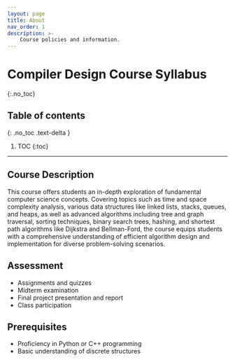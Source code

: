 ```yaml
---
layout: page
title: About
nav_order: 1
description: >-
    Course policies and information.
---
```


# Compiler Design Course Syllabus
{:.no_toc}

## Table of contents
{: .no_toc .text-delta }

1. TOC
{:toc}

---

## Course Description
This course offers students an in-depth exploration of fundamental computer science concepts. Covering topics such as time and space complexity analysis, various data structures like linked lists, stacks, queues, and heaps, as well as advanced algorithms including tree and graph traversal, sorting techniques, binary search trees, hashing, and shortest path algorithms like Dijkstra and Bellman-Ford, the course equips students with a comprehensive understanding of efficient algorithm design and implementation for diverse problem-solving scenarios.

## Assessment
- Assignments and quizzes
- Midterm examination
- Final project presentation and report
- Class participation

## Prerequisites
- Proficiency in Python or C++ programming
- Basic understanding of discrete structures
